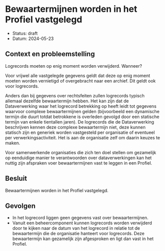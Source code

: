 # Bewaartermijnen worden in het Profiel vastgelegd

- Status: draft
- Datum: 2024-05-23


## Context en probleemstelling

Logrecords moeten op enig moment worden verwijderd. Wanneer?

Voor vrijwel alle vastgelegde gegevens geldt dat deze op enig moment moeten worden vernietigd of overgebracht naar een archief. Dit geldt ook voor logrecords.

Anders dan bij gegevens over rechtsfeiten zullen logrecords typisch allemaal dezelfde bewaartermijn hebben. Het kan zijn dat de Dataverwerking waar het logrecord betrekking op heeft leidt tot gegevens waarvoor complexe bewaartermijnen gelden (bijvoorbeeld een dynamische termijn die duurt totdat betrokkene is overleden gevolgd door een statische termijn van enkele tientallen jaren). De logrecords die de Dataverwerking beschrijven kennen deze complexe bewaartermijn niet, deze kunnen statisch zijn en generiek worden vastgesteld per organisatie of eventueel per verwerkingsactiviteit. Het is aan de organisatie zelf om daarin keuzes te maken.

Voor samenwerkende organisaties die zich ten doel stellen om gezamelijk op eenduidige manier te verantwoorden over dataverwerkingen kan het nuttig zijn afspraken voer bewaartermijnen vast te leggen in een Profiel.


## Besluit

Bewaartermijnen worden in het Profiel vastgelegd.



## Gevolgen

- In het logrecord liggen geen gegevens vast over bewaartermijnen.
- Vanuit een beheercomponent kunnen logrecords worden verwijderd door te kijken naar de datum van het logrecord in relatie tot de bewaartermijn die de organisatie hanteert voor logrecords. Deze bewaartermijn kan gezamelijk zijn afgesproken en ligt dan vast in het Profiel.
